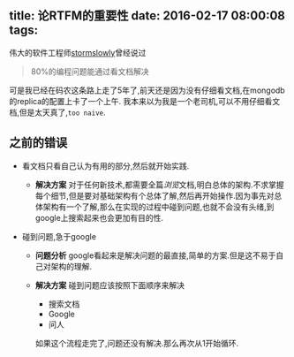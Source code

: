 title: 论RTFM的重要性
date: 2016-02-17 08:00:08
tags:
---

伟大的软件工程师[stormslowly](https://github.com/stormslowly)曾经说过

> 80%的编程问题能通过看文档解决

可是我已经在码农这条路上走了5年了,前天还是因为没有仔细看文档,在mongodb的replica的配置上卡了一个上午.  我本来以为我是一个老司机,可以不用仔细看文档,但是太天真了,`too naive`.

## 之前的错误

- 看文档只看自己认为有用的部分,然后就开始实践.
   * __解决方案__ 对于任何新技术,都需要全篇*浏览*文档,明白总体的架构.不求掌握每个细节,但是要对基础架构有个总体了解,然后再开始操作.因为事先对总体架构有一个了解,那么在实现的过程中碰到问题,也就不会没有头绪,到google上搜索起来也会更加有目的性.

- 碰到问题,急于google
    * __问题分析__ google看起来是解决问题的最直接,简单的方案.但是这不易于自己对架构的理解.
    * __解决方案__ 碰到问题应该按照下面顺序来解决
        - 搜索文档
        - Google
        - 问人

        如果这个流程走完了,问题还没有解决.那么再次从1开始循环.
